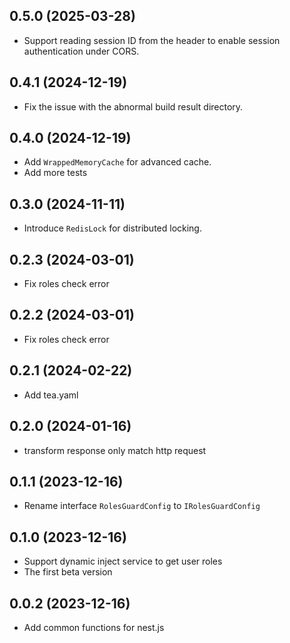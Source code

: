 ## 0.5.0 (2025-03-28)

- Support reading session ID from the header to enable session authentication under CORS.

## 0.4.1 (2024-12-19)

- Fix the issue with the abnormal build result directory.

## 0.4.0 (2024-12-19)

- Add `WrappedMemoryCache` for advanced cache.
- Add more tests

## 0.3.0 (2024-11-11)

- Introduce `RedisLock` for distributed locking.

## 0.2.3 (2024-03-01)

- Fix roles check error

## 0.2.2 (2024-03-01)

- Fix roles check error

## 0.2.1 (2024-02-22)

- Add tea.yaml

## 0.2.0 (2024-01-16)

- transform response only match http request

## 0.1.1 (2023-12-16)

- Rename interface `RolesGuardConfig` to `IRolesGuardConfig`

## 0.1.0 (2023-12-16)

- Support dynamic inject service to get user roles
- The first beta version

## 0.0.2 (2023-12-16)

- Add common functions for nest.js

